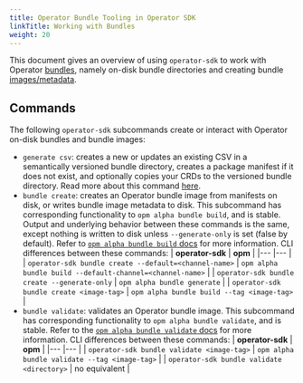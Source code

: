 ```yaml
---
title: Operator Bundle Tooling in Operator SDK
linkTitle: Working with Bundles
weight: 20
---
```


This document gives an overview of using `operator-sdk` to work with Operator [bundles][registry-bundle], namely on-disk bundle directories and creating bundle [images/metadata][registry-bundle-image].

## Commands

The following `operator-sdk` subcommands create or interact with Operator on-disk bundles and bundle images:

* `generate csv`: creates a new or updates an existing CSV in a semantically versioned bundle directory, creates a package manifest if it does not exist, and optionally copies your CRDs to the versioned bundle directory. Read more about this command [here][sdk-generate-csv].
* `bundle create`: creates an Operator bundle image from manifests on disk, or writes bundle image metadata to disk. This subcommand has corresponding functionality to `opm alpha bundle build`, and is stable. Output and underlying behavior between these commands is the same, except nothing is written to disk unless `--generate-only` is set (false by default). Refer to [`opm alpha bundle build` docs][registry-opm-build] for more information. CLI differences between these commands:
  | **operator-sdk** | **opm** |
  |--- |--- |
  | `operator-sdk bundle create --default=<channel-name>` |  `opm alpha bundle build --default-channel=<channel-name>` |
  | `operator-sdk bundle create --generate-only` | `opm alpha bundle generate` |
  | `operator-sdk bundle create <image-tag>` | `opm alpha bundle build --tag <image-tag>` |
* `bundle validate`: validates an Operator bundle image. This subcommand has corresponding functionality to `opm alpha bundle validate`, and is stable. Refer to the [`opm alpha bundle validate` docs][registry-opm-validate] for more information. CLI differences between these commands:
  | **operator-sdk** | **opm** |
  |--- |--- |
  | `operator-sdk bundle validate <image-tag>` | `opm alpha bundle validate --tag <image-tag>` |
  | `operator-sdk bundle validate <directory>` | no equivalent |

[sdk-generate-csv]:/docs/golang/olm-integration/generating-a-csv/
[registry-bundle]:https://github.com/operator-framework/operator-registry/tree/v1.5.3#manifest-format
[registry-bundle-image]:https://github.com/operator-framework/operator-registry/blob/v1.5.3/docs/design/operator-bundle.md
[registry-opm-build]:https://github.com/operator-framework/operator-registry/blob/v1.5.9/docs/design/operator-bundle.md#build-bundle-image
[registry-opm-validate]:https://github.com/operator-framework/operator-registry/blob/v1.5.9/docs/design/operator-bundle.md#validate-bundle-image
